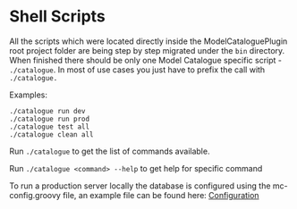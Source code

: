# Shell Scripts

All the scripts which were located directly inside the ModelCataloguePlugin root project folder are being step by step
migrated under the `bin` directory. When finished there should be only one Model Catalogue
specific script - `./catalogue`. In most of use cases you just have to prefix the call with
`./catalogue.`

Examples:

```shell
./catalogue run dev
./catalogue run prod
./catalogue test all
./catalogue clean all
```

Run `./catalogue` to get the list of commands available.

Run `./catalogue <command> --help` to get help for specific command

To run a production server locally the database is configured using the mc-config.groovy file, an example file 
can be found here: 
[Configuration](../deployment/production.adoc)
